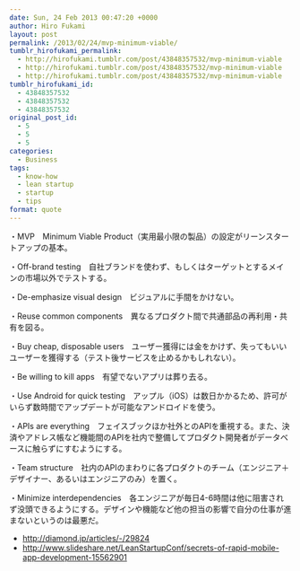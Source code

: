 ```yaml
---
date: Sun, 24 Feb 2013 00:47:20 +0000
author: Hiro Fukami
layout: post
permalink: /2013/02/24/mvp-minimum-viable/
tumblr_hirofukami_permalink:
  - http://hirofukami.tumblr.com/post/43848357532/mvp-minimum-viable
  - http://hirofukami.tumblr.com/post/43848357532/mvp-minimum-viable
  - http://hirofukami.tumblr.com/post/43848357532/mvp-minimum-viable
tumblr_hirofukami_id:
  - 43848357532
  - 43848357532
  - 43848357532
original_post_id:
  - 5
  - 5
  - 5
categories:
  - Business
tags:
  - know-how
  - lean startup
  - startup
  - tips
format: quote
---
```

・MVP Minimum Viable Product（実用最小限の製品）の設定がリーンスタートアップの基本。

・Off-brand testing 自社ブランドを使わず、もしくはターゲットとするメインの市場以外でテストする。

・De-emphasize visual design ビジュアルに手間をかけない。

・Reuse common components 異なるプロダクト間で共通部品の再利用・共有を図る。

・Buy cheap, disposable users ユーザー獲得には金をかけず、失ってもいいユーザーを獲得する（テスト後サービスを止めるかもしれない）。

・Be willing to kill apps 有望でないアプリは葬り去る。

・Use Android for quick testing アップル（iOS）は数日かかるため、許可がいらず数時間でアップデートが可能なアンドロイドを使う。

・APIs are everything フェイスブックほか社外とのAPIを重視する。また、決済やアドレス帳など機能間のAPIを社内で整備してプロダクト開発者がデータベースに触らずにすむようにする。

・Team structure 社内のAPIのまわりに各プロダクトのチーム（エンジニア＋デザイナー、あるいはエンジニアのみ）を置く。

・Minimize interdependencies 各エンジニアが毎日4-6時間は他に阻害されず没頭できるようにする。デザインや機能など他の担当の影響で自分の仕事が進まないというのは最悪だ。

*   <a href="http://diamond.jp/articles/-/29824" target="_blank">http://diamond.jp/articles/-/29824</a>
*   <a href="http://www.slideshare.net/LeanStartupConf/secrets-of-rapid-mobile-app-development-15562901" target="_blank">http://www.slideshare.net/LeanStartupConf/secrets-of-rapid-mobile-app-development-15562901</a>